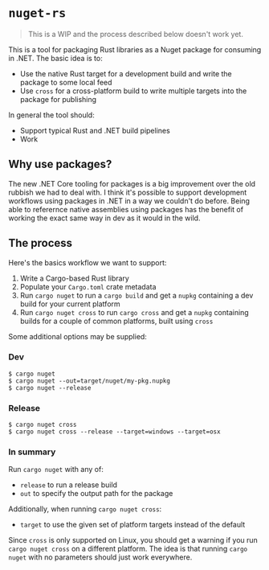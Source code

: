 # `nuget-rs`

> This is a WIP and the process described below doesn't work yet.

This is a tool for packaging Rust libraries as a Nuget package for consuming in .NET. The basic idea is to:

- Use the native Rust target for a development build and write the package to some local feed
- Use `cross` for a cross-platform build to write multiple targets into the package for publishing

In general the tool should:

- Support typical Rust and .NET build pipelines
- Work

## Why use packages?

The new .NET Core tooling for packages is a big improvement over the old rubbish we had to deal with. I think it's possible to support development workflows using packages in .NET in a way we couldn't do before. Being able to referernce native assemblies using packages has the benefit of working the exact same way in dev as it would in the wild.

## The process

Here's the basics workflow we want to support:

1. Write a Cargo-based Rust library
1. Populate your `Cargo.toml` crate metadata
1. Run `cargo nuget` to run a `cargo build` and get a `nupkg` containing a dev build for your current platform
1. Run `cargo nuget cross` to run `cargo cross` and get a `nupkg` containing builds for a couple of common platforms, built using `cross`

Some additional options may be supplied:

### Dev

```shell
$ cargo nuget
$ cargo nuget --out=target/nuget/my-pkg.nupkg
$ cargo nuget --release
```

### Release

```
$ cargo nuget cross
$ cargo nuget cross --release --target=windows --target=osx
```

### In summary

Run `cargo nuget` with any of:

- `release` to run a release build
- `out` to specify the output path for the package

Additionally, when running `cargo nuget cross`:

- `target` to use the given set of platform targets instead of the default

Since `cross` is only supported on Linux, you should get a warning if you run `cargo nuget cross` on a different platform. The idea is that running `cargo nuget` with no parameters should just work everywhere.
